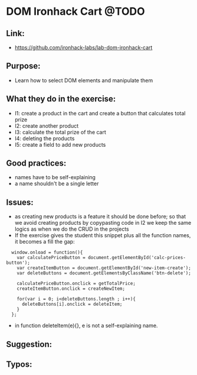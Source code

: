 # DOM Ironhack Cart @TODO

## Link:
  - https://github.com/ironhack-labs/lab-dom-ironhack-cart

## Purpose:
  - Learn how to select DOM elements and manipulate them
## What they do in the exercise:
  - I1: create a product in the cart
        and create a button that calculates total prize
  - I2: create another product
  - I3: calculate the total prize of the cart
  - I4: deleting the products
  - I5: create a field to add new products
## Good practices:
  - names have to be self-explaining
  - a name shouldn't be a single letter


  
## Issues:
  - as creating new products is a feature it should be done before;
    so that we avoid creating products by copypasting code in I2
    we keep the same logics as when we do the CRUD in the projects
  - If the exercise gives the student this snippet plus all the function names, it becomes a fill the gap:
  ```
    window.onload = function(){
      var calculatePriceButton = document.getElementById('calc-prices-button');
      var createItemButton = document.getElementById('new-item-create');
      var deleteButtons = document.getElementsByClassName('btn-delete');

      calculatePriceButton.onclick = getTotalPrice;
      createItemButton.onclick = createNewItem;

      for(var i = 0; i<deleteButtons.length ; i++){
        deleteButtons[i].onclick = deleteItem;
      }
    };
  ```
  - in function deleteItem(e){}, e is not a self-explaining name.
## Suggestion:

## Typos: